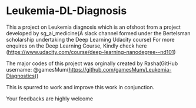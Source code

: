 # Leukemia-DL-Diagnosis
This a project on Leukemia diagnosis which is an ofshoot from a project developed by sg_ai_medicine(A slack channel formed under the Bertelsman scholarship undertaking the Deep Learning Udacity course) For more enquires on the Deep Learning Course, Kindly check here (https://www.udacity.com/course/deep-learning-nanodegree--nd101)


The major codes of this project was orginally created by Rasha(GitHub username: @gamesMum(https://github.com/gamesMum/Leukemia-Diagnostics)) 

This is spurred to work and improve this work in conjunction.

Your feedbacks are highly welcome
